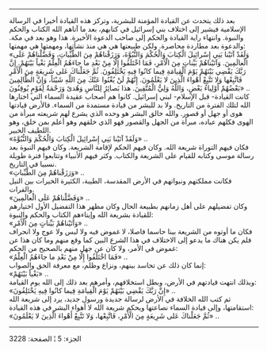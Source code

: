 ------------------------------------------------------------------------

بعد ذلك يتحدث عن القيادة المؤمنة للبشرية، وتركز هذه القيادة أخيرا في
الرسالة الإسلامية فيشير إلى اختلاف بني إسرائيل في كتابهم، بعد ما آتاهم
الله الكتاب والحكم والنبوة. وانتهاء راية القيادة والحكم إلى صاحب الدعوة
الأخيرة. هذا وهو بعد في مكة. والدعوة بعد مطاردة محاصرة. ولكن طبيعتها هي
هي منذ نشأتها، ومهمتها هي مهمتها:  
«وَلَقَدْ آتَيْنا بَنِي إِسْرائِيلَ الْكِتابَ وَالْحُكْمَ وَالنُّبُوَّةَ، وَرَزَقْناهُمْ مِنَ الطَّيِّباتِ،
وَفَضَّلْناهُمْ عَلَى الْعالَمِينَ. وَآتَيْناهُمْ بَيِّناتٍ مِنَ الْأَمْرِ، فَمَا اخْتَلَفُوا إِلَّا مِنْ بَعْدِ
ما جاءَهُمُ الْعِلْمُ بَغْياً بَيْنَهُمْ. إِنَّ رَبَّكَ يَقْضِي بَيْنَهُمْ يَوْمَ الْقِيامَةِ فِيما كانُوا فِيهِ
يَخْتَلِفُونَ. ثُمَّ جَعَلْناكَ عَلى شَرِيعَةٍ مِنَ الْأَمْرِ فَاتَّبِعْها وَلا تَتَّبِعْ أَهْواءَ الَّذِينَ لا
يَعْلَمُونَ. إِنَّهُمْ لَنْ يُغْنُوا عَنْكَ مِنَ اللَّهِ شَيْئاً، وَإِنَّ الظَّالِمِينَ بَعْضُهُمْ أَوْلِياءُ بَعْضٍ،
وَاللَّهُ وَلِيُّ الْمُتَّقِينَ. هذا بَصائِرُ لِلنَّاسِ وَهُدىً وَرَحْمَةٌ لِقَوْمٍ يُوقِنُونَ» ..  
كانت القيادة- قبل الإسلام- لبني إسرائيل. كانوا هم أصحاب عقيدة السماء
التي اختارها الله لتلك الفترة من التاريخ. ولا بد للبشر من قيادة مستمدة
من السماء. فالأرض قيادتها هوى أو جهل أو قصور. والله خالق البشر هو وحده
الذي يشرع لهم شريعته مبرأة من الهوى فكلهم عباده، مبرأة من الجهل والقصور
فهو الذي خلقهم وهو أعلم بمن خلق، وهو اللطيف الخبير.  
«وَلَقَدْ آتَيْنا بَنِي إِسْرائِيلَ الْكِتابَ وَالْحُكْمَ وَالنُّبُوَّةَ» ..  
فكان فيهم التوراة شريعة الله. وكان فيهم الحكم لإقامة الشريعة. وكان فيهم
النبوة بعد رسالة موسى وكتابه للقيام على الشريعة والكتاب. وكثر فيهم
الأنبياء وتتابعوا فترة طويلة نسبيا في التاريخ.  
«وَرَزَقْناهُمْ مِنَ الطَّيِّباتِ» ..  
فكانت مملكتهم ونبواتهم في الأرض المقدسة، الطيبة، الكثيرة الخيرات بين
النيل والفرات.  
«وَفَضَّلْناهُمْ عَلَى الْعالَمِينَ» ..  
وكان تفضيلهم على أهل زمانهم بطبيعة الحال وكان مظهر هذا التفضيل الأول
اختيارهم للقيادة بشريعة الله وإيتاءهم الكتاب والحكم والنبوة:  
«وَآتَيْناهُمْ بَيِّناتٍ مِنَ الْأَمْرِ» ..  
فكان ما أوتوه من الشريعة بينا حاسما فاصلا، لا غموض فيه ولا لبس ولا عوج
ولا انحراف فلم يكن هناك ما يدعو إلى الاختلاف في هذا الشرع البين كما وقع
منهم وما كان هذا عن غموض في الأمر، ولا كان عن جهل منهم بالصحيح من
الحكم:  
«فَمَا اخْتَلَفُوا إِلَّا مِنْ بَعْدِ ما جاءَهُمُ الْعِلْمُ» ..  
إنما كان ذلك عن تحاسد بينهم، ونزاع وظلم، مع معرفة الحق والصواب:  
«بَغْياً بَيْنَهُمْ» ..  
وبذلك انتهت قيادتهم في الأرض، وبطل استخلافهم، وأمرهم بعد ذلك إلى الله
يوم القيامة:  
«إِنَّ رَبَّكَ يَقْضِي بَيْنَهُمْ يَوْمَ الْقِيامَةِ فِيما كانُوا فِيهِ يَخْتَلِفُونَ» ..  
ثم كتب الله الخلافة في الأرض لرسالة جديدة ورسول جديد، يرد إلى شريعة الله
استقامتها، وإلى قيادة السماء نصاعتها ويحكم شريعة الله لا أهواء البشر في
هذه القيادة:  
«ثُمَّ جَعَلْناكَ عَلى شَرِيعَةٍ مِنَ الْأَمْرِ، فَاتَّبِعْها، وَلا تَتَّبِعْ أَهْواءَ الَّذِينَ لا يَعْلَمُونَ»
..

------------------------------------------------------------------------

الجزء: 5 ¦ الصفحة: 3228
